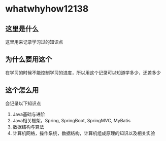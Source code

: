 # whatwhyhow12138



## 这里是什么

这里用来记录学习过的知识点

## 为什么要用这个

在学习的时候不能控制学习的进度，所以用这个记录可以知道学多少，还差多少

## 这个怎么用

会记录以下知识点

1. Java基础与进阶
2. Java相关框架，Spring, SpringBoot, SpringMVC, MyBatis
3. 数据结构与算法
4. 计算机网络，操作系统，数据结构，计算机组成原理的知识以及相关实验